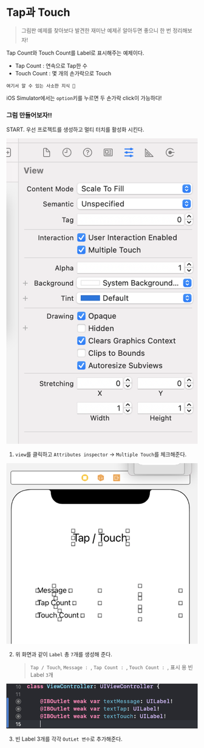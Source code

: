 # Tap과 Touch

> 그림판 예제를 찾아보다 발견한 재미난 예제✌️ 알아두면 좋으니 한 번 정리해보자!

Tap Count와 Touch Count를 Label로 표시해주는 예제이다.

- Tap Count : 연속으로 Tap한 수
- Touch Count : 몇 개의 손가락으로 Touch

`여기서 알 수 있는 사소한 지식 🧐`

iOS Simulator에서는 `option`키를 누르면 두 손가락 click이 가능하다!

### 그럼 만들어보자!!

START. 우선 프로젝트를 생성하고 멀티 터치를 활성화 시킨다.

![storyboard](./images/1.png)

1. `view`를 클릭하고 `Attributes inspector` -> `Multiple Touch`를 체크해준다.

![storyboard](./images/2.png)

2. 위 화면과 같이 `Label` 총 `7`개를 생성해 준다.
   > `Tap / Touch`, `Message : `, `Tap Count : `, `Touch Count : `, 표시 용 빈 Label `3`개

![storyboard](./images/3.png)

3. 빈 Label 3개를 각각 `OutLet 변수`로 추가해준다.

